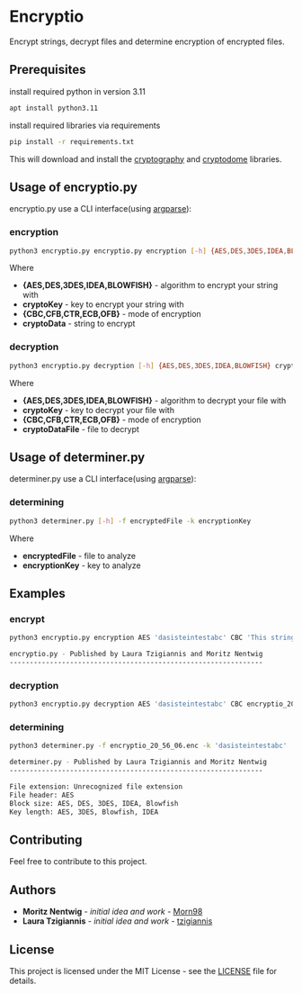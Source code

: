 # Encryptio 
Encrypt strings, decrypt files and determine encryption of encrypted files. 

## Prerequisites 
install required python in version 3.11
```bash
apt install python3.11
```

install required libraries via requirements 
```bash
pip install -r requirements.txt
```
This will download and install the [cryptography](https://pypi.org/project/cryptography/) and [cryptodome](https://pypi.org/project/pycryptodome/#description) libraries. 

## Usage of encryptio.py 
encryptio.py use a CLI interface(using [argparse](https://docs.python.org/3/library/argparse.html)): 
### encryption
```bash
python3 encryptio.py encryptio.py encryption [-h] {AES,DES,3DES,IDEA,BLOWFISH} cryptoKey {CBC,CFB,CTR,ECB,OFB} cryptoData
```

Where 
* **{AES,DES,3DES,IDEA,BLOWFISH}** - algorithm to encrypt your string with
* **cryptoKey** - key to encrypt your string with
* **{CBC,CFB,CTR,ECB,OFB}** - mode of encryption
* **cryptoData** - string to encrypt

### decryption
```bash
python3 encryptio.py decryption [-h] {AES,DES,3DES,IDEA,BLOWFISH} cryptoKey {CBC,CFB,CTR,ECB,OFB} cryptoDataFile
```

Where 
* **{AES,DES,3DES,IDEA,BLOWFISH}** - algorithm to decrypt your file with
* **cryptoKey** - key to decrypt your file with
* **{CBC,CFB,CTR,ECB,OFB}** - mode of encryption
* **cryptoDataFile** - file to decrypt

## Usage of determiner.py 
determiner.py use a CLI interface(using [argparse](https://docs.python.org/3/library/argparse.html)): 

### determining
```bash
python3 determiner.py [-h] -f encryptedFile -k encryptionKey
```

Where 
* **encryptedFile** - file to analyze
* **encryptionKey** - key to analyze 

## Examples

### encrypt 
```bash
python3 encryptio.py encryption AES 'dasisteintestabc' CBC 'This string should be encrypted'

encryptio.py - Published by Laura Tzigiannis and Moritz Nentwig
---------------------------------------------------------------
```

### decryption
```bash
python3 encryptio.py decryption AES 'dasisteintestabc' CBC encryptio_20_56_06.enc

```

### determining
```bash
python3 determiner.py -f encryptio_20_56_06.enc -k 'dasisteintestabc'

determiner.py - Published by Laura Tzigiannis and Moritz Nentwig
---------------------------------------------------------------

File extension: Unrecognized file extension
File header: AES
Block size: AES, DES, 3DES, IDEA, Blowfish
Key length: AES, 3DES, Blowfish, IDEA
```

## Contributing 

Feel free to contribute to this project. 

## Authors 

* **Moritz Nentwig** - *initial idea and work* - [Morn98](https://github.com/Morn98)
* **Laura Tzigiannis** - *initial idea and work* - [tzigiannis](https://github.com/tzigiannis)

## License 

This project is licensed under the MIT License - see the [LICENSE](LICENSE) file for details. 

